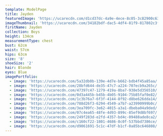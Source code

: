```yaml
---
template: ModelPage
title: Jayden
featuredImage: 'https://ucarecdn.com/d1cd37dc-4a9e-4ece-8c05-3c82900c6326/'
imageThumbnail: 'https://ucarecdn.com/34182bdf-dac5-4df4-81f9-817802c3fd00/'
firstName: Jayden
collection: Boys
height: 134cm
measurementType: chest
bust: 62cm
waist: 57cm
hips: 63cm
size: '8'
shoeSize: '2'
hair: Blonde
eyes: Blue
imagePortfolio:
  - image: 'https://ucarecdn.com/5a32db0b-139e-4d7e-b662-bdb4f45a85aa/'
  - image: 'https://ucarecdn.com/28bfd644-de35-47c7-a224-707ecb9a265c/'
  - image: 'https://ucarecdn.com/47397c47-1279-419a-8ba7-938e5d356510/'
  - image: 'https://ucarecdn.com/0d3a445b-b45b-4b05-9104-75b85faf0e82/'
  - image: 'https://ucarecdn.com/1c3b76a7-6f3f-4144-8f92-d8be626dda14/'
  - image: 'https://ucarecdn.com/788d26f3-6294-4549-a7b7-a23990999b0c/'
  - image: 'https://ucarecdn.com/3ea709fc-3e62-4015-a3a1-dbeba04a9ded/'
  - image: 'https://ucarecdn.com/07c4ea65-48fe-4d93-899c-85ef9d8bf697/'
  - image: 'https://ucarecdn.com/249f283d-e2fd-4357-bd4c-09488ade8ca2/'
  - image: 'https://ucarecdn.com/c160cf22-1801-4686-8c0f-537bbd7386ce/'
  - image: 'https://ucarecdn.com/d9061691-5c1c-47df-b1cf-0a85bc646808/'
---
```


